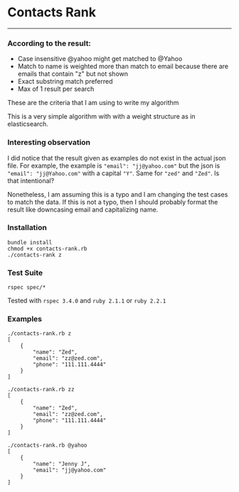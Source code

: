 # Contacts Rank
---

### According to the result:

* Case insensitive @yahoo might get matched to @Yahoo
* Match to name is weighted more than match to email because there are emails that contain "z" but not shown
* Exact substring match preferred
* Max of 1 result per search

These are the criteria that I am using to write my algorithm

This is a very simple algorithm with with a weight structure as in elasticsearch. 

### Interesting observation

I did notice that the result given as examples do not exist in the actual json file. For example, the example is ``"email": "jj@yahoo.com"`` but the json is ``"email": "jj@Yahoo.com"`` with a capital ``"Y"``. Same for ``"zed"`` and ``"Zed"``. Is that intentional? 

Nonetheless, I am assuming this is a typo and I am changing the test cases to match the data. If this is not a typo, then I should probably format the result like downcasing email and capitalizing name.

### Installation

```
bundle install
chmod +x contacts-rank.rb
./contacts-rank z
```

### Test Suite

```
rspec spec/*
```

Tested with ``rspec 3.4.0`` and ``ruby 2.1.1`` or ``ruby 2.2.1``

### Examples

```
./contacts-rank.rb z
[
    {
        "name": "Zed",
        "email": "zz@zed.com",
        "phone": "111.111.4444"
    }
]

./contacts-rank.rb zz
[
    {
        "name": "Zed",
        "email": "zz@zed.com",
        "phone": "111.111.4444"
    }
]

./contacts-rank.rb @yahoo
[
    {
        "name": "Jenny J",
        "email": "jj@yahoo.com"
    }
]
```
